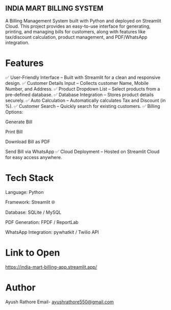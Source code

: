 ## INDIA MART BILLING SYSTEM

A Billing Management System built with Python and deployed on Streamlit Cloud.
This project provides an easy-to-use interface for generating, printing, and managing bills for customers, along with features like tax/discount calculation, product management, and PDF/WhatsApp integration.

# Features

✅ User-Friendly Interface – Built with Streamlit for a clean and responsive design.
✅ Customer Details Input – Collects customer Name, Mobile Number, and Address.
✅ Product Dropdown List – Select products from a pre-defined database.
✅ Database Integration – Stores product details securely.
✅ Auto Calculation – Automatically calculates Tax and Discount (in %).
✅ Customer Search – Quickly search for existing customers.
✅ Billing Options:

Generate Bill

Print Bill

Download Bill as PDF

Send Bill via WhatsApp
✅ Cloud Deployment – Hosted on Streamlit Cloud for easy access anywhere.

# Tech Stack

Language: Python 

Framework: Streamlit 🌐

Database: SQLite / MySQL 

PDF Generation: FPDF / ReportLab

WhatsApp Integration: pywhatkit / Twilio API

# Link to Open 
https://india-mart-billing-app.streamlit.app/

# Author
Ayush Rathore 
Email- ayushrathore550@gmail.com

